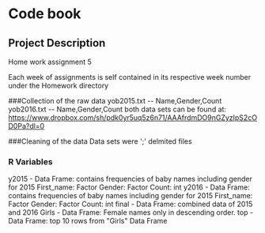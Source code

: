 # Code book


## Project Description

Home work assignment 5

Each week of assignments is self contained in its respective week number under the Homework directory


###Collection of the raw data
yob2015.txt -- Name,Gender,Count
yob2016.txt -- Name,Gender,Count
both data sets can be found at: https://www.dropbox.com/sh/pdk0yr5uq5z6n71/AAAfrdmDO9nGZyzIpS2cOD0Pa?dl=0

###Cleaning of the data
Data sets were ';' delmited files

### R Variables
y2015 - Data Frame: contains frequencies of baby names including gender for 2015
	First_name: Factor
	Gender: Factor
	Count: int
y2016 - Data Frame: contains frequencies of baby names including gender for 2015
	First_name: Factor
	Gender: Factor
	Count: int
final - Data Frame: combined data of 2015 and 2016
Girls - Data Frame: Female names only in descending order.
top - Data Frame: top 10 rows from "Girls" Data Frame


